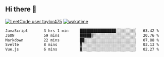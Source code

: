 ## Hi there 👋

[![LeetCode user taylor475](https://img.shields.io/badge/dynamic/json?style=for-the-badge&labelColor=black&color=%23ffa116&label=Solved&query=solvedOverTotal&url=https%3A%2F%2Fleetcode-badge.vercel.app%2Fapi%2Fusers%2Ftaylor475&logo=leetcode&logoColor=yellow)](https://leetcode.com/taylor475/)
[![wakatime](https://wakatime.com/badge/user/8c6aced9-f66a-452f-8802-5d7239ce5c50.svg)](https://wakatime.com/@8c6aced9-f66a-452f-8802-5d7239ce5c50)

<!--START_SECTION:waka-->

```txt
JavaScript       3 hrs 1 min     ████████████████░░░░░░░░░   63.42 %
JSON             59 mins         █████▒░░░░░░░░░░░░░░░░░░░   20.76 %
Markdown         22 mins         ██░░░░░░░░░░░░░░░░░░░░░░░   07.88 %
Svelte           8 mins          ▓░░░░░░░░░░░░░░░░░░░░░░░░   03.13 %
Vue.js           6 mins          ▓░░░░░░░░░░░░░░░░░░░░░░░░   02.27 %
```

<!--END_SECTION:waka-->

<!--
**taylor475/taylor475** is a _special_ repository because its `README.md` (this file) appears on your GitHub profile.
